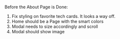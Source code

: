 Before the About Page is Done:

1. Fix styling on favorite tech cards. It looks a way off.
1. Home should be a Page with the smart colors
1. Modal needs to size accordingly and scroll
1. Modal should show image
